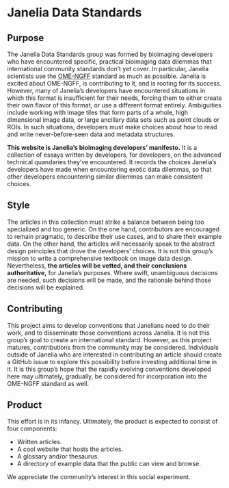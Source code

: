 # Janelia Data Standards

## Purpose

The Janelia Data Standards group was formed by bioimaging developers who have encountered specific, practical bioimaging data dilemmas that international community standards don’t yet cover. In particular, Janelia scientists use the [OME-NGFF](https://github.com/ome/ngff) standard as much as possible. Janelia is excited about OME-NGFF, is contributing to it, and is rooting for its success. However, many of Janelia’s developers have encountered situations in which this format is insufficient for their needs, forcing them to either create their own flavor of this format, or use a different format entirely. Ambiguities include working with image tiles that form parts of a whole, high dimensional image data, or large ancillary data sets such as point clouds or ROIs. In such situations, developers must make choices about how to read and write never-before-seen data and metadata structures.

**This website is Janelia’s bioimaging developers’ manifesto.** It is a collection of essays written by developers, for developers, on the advanced technical quandaries they’ve encountered. It records the choices Janelia’s developers have made when encountering exotic data dilemmas, so that other developers encountering similar dilemmas can make consistent choices. 

## Style

The articles in this collection must strike a balance between being too specialized and too generic. On the one hand, contributors are encouraged to remain pragmatic, to describe their use cases, and to share their example data. On the other hand, the articles will necessarily speak to the abstract design principles that drove the developers’ choices. It is not this group’s mission to write a comprehensive textbook on image data design. Nevertheless, **the articles will be vetted, and their conclusions authoritative,** for Janelia’s purposes. Where swift, unambiguous decisions are needed, such decisions will be made, and the rationale behind those decisions will be explained. 

## Contributing

This project aims to develop conventions that Janelians need to do their work, and to disseminate those conventions across Janelia. It is not this group’s goal to create an international standard. However, as this project matures, contributions from the community may be considered. Individuals outside of Janelia who are interested in contributing an article should create a GitHub issue to explore this possibility before investing additional time in it. It is this group’s hope that the rapidly evolving conventions developed here may ultimately, gradually, be considered for incorporation into the OME-NGFF standard as well. 

## Product

This effort is in its infancy. Ultimately, the product is expected to consist of four components:

- Written articles. 
- A cool website that hosts the articles.
- A glossary and/or thesaurus.
- A directory of example data that the public can view and browse.

We appreciate the community’s interest in this social experiment.

